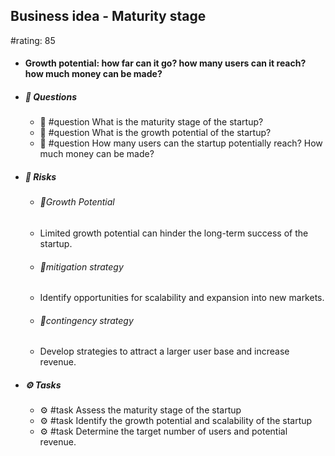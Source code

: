 ## Business idea - Maturity stage
#rating: 85
- #### Growth potential: how far can it go? how many users can it reach? how much money can be made?
- ##### 💭 Questions
  - 💭 #question What is the maturity stage of the startup?
  - 💭 #question What is the growth potential of the startup?
  - 💭 #question How many users can the startup potentially reach? How much money can be made?
- ##### 🚨 Risks

  - ###### 🚨Growth Potential
  - Limited growth potential can hinder the long-term success of the startup.
  - ###### 🚨mitigation strategy
  - Identify opportunities for scalability and expansion into new markets.
  - ###### 🚨contingency strategy
  - Develop strategies to attract a larger user base and increase revenue.
- ##### ⚙️ Tasks
  - ⚙️ #task Assess the maturity stage of the startup
  - ⚙️ #task  Identify the growth potential and scalability of the startup
  - ⚙️ #task  Determine the target number of users and potential revenue.


